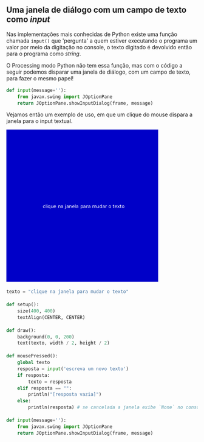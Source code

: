 ## Uma janela de diálogo com um campo de texto como *input*

Nas implementações mais conhecidas de Python existe uma função chamada `input()` que 'pergunta' a quem estiver executando o programa um valor por meio da digitação no console, o texto digitado é devolvido então para o programa como *string*.

O Processing modo Python não tem essa função, mas com o código a seguir podemos disparar uma janela de diálogo, com um campo de texto, para fazer o mesmo papel!

```python
def input(message=''):
    from javax.swing import JOptionPane
    return JOptionPane.showInputDialog(frame, message)
```

Vejamos então um exemplo de uso, em que um clique do mouse dispara a janela para o input textual.

![](assets/input_janela.gif)

```python
texto = "clique na janela para mudar o texto"

def setup():
    size(400, 400)
    textAlign(CENTER, CENTER)
    
def draw():
    background(0, 0, 200)
    text(texto, width / 2, height / 2)
    
def mousePressed():
    global texto
    resposta = input('escreva um novo texto')
    if resposta:
        texto = resposta
    elif resposta == "":
        println("[resposta vazia]")
    else:
        println(resposta) # se cancelada a janela exibe `None` no console

def input(message=''):
    from javax.swing import JOptionPane
    return JOptionPane.showInputDialog(frame, message)

```

